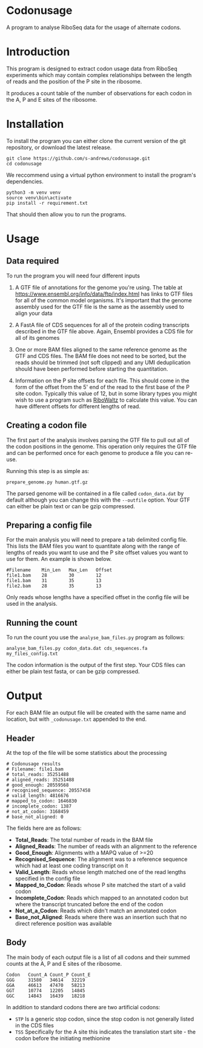 # Codonusage
A program to analyse RiboSeq data for the usage of alternate codons.

# Introduction
This program is designed to extract codon usage data from RiboSeq experiments which may contain complex relationships between the length of reads and the position of the P site in the ribosome.

It produces a count table of the number of observations for each codon in the A, P and E sites of the ribosome.

# Installation
To install the program you can either clone the current version of the git repository, or download the latest release.

```
git clone https://github.com/s-andrews/codonusage.git
cd codonusage
```

We reccommend using a virtual python environment to install the program's dependencies.

```
python3 -m venv venv
source venv\bin\activate
pip install -r requirement.txt
```

That should then allow you to run the programs.

# Usage

## Data required 
To run the program you will need four different inputs

1. A GTF file of annotations for the genome you're using.  The table at https://www.ensembl.org/info/data/ftp/index.html has links to GTF files for all of the common model organisms.  It's important that the genome assembly used for the GTF file is the same as the assembly used to align your data

2. A FastA file of CDS sequences for all of the protein coding transcripts described in the GTF file above.  Again, Ensembl provides a CDS file for all of its genomes

3. One or more BAM files aligned to the same reference genome as the GTF and CDS files. The BAM file does not need to be sorted, but the reads should be trimmed (not soft clipped) and any UMI deduplication should have been performed before starting the quantitation.

4. Information on the P site offsets for each file. This should come in the form of the offset from the 5' end of the read to the first base of the P site codon.  Typically this value of 12, but in some library types you might wish to use a program such as [RiboWaltz](https://github.com/LabTranslationalArchitectomics/riboWaltz) to calculate this value.  You can have different offsets for different lengths of read.

## Creating a codon file
The first part of the analysis involves parsing the GTF file to pull out all of the codon positions in the genome.  This operation only requires the GTF file and can be performed once for each genome to produce a file you can re-use.

Running this step is as simple as:

```prepare_genome.py human.gtf.gz```

The parsed genome will be contained in a file called ```codon_data.dat``` by default although you can change this with the ```--outfile``` option.  Your GTF can either be plain text or can be gzip compressed.

## Preparing a config file
For the main analysis you will need to prepare a tab delimited config file.  This lists the BAM files you want to quantitate along with the range of lengths of reads you want to use and the P site offset values you want to use for them.  An example is shown below.

```
#Filename    Min_Len   Max_Len   Offset
file1.bam    28        30        12
file1.bam    31        35        13
file2.bam    28        35        13
```

Only reads whose lengths have a specified offset in the config file will be used in the analysis.

## Running the count
To run the count you use the ```analyse_bam_files.py``` program as follows:

```analyse_bam_files.py codon_data.dat cds_sequences.fa my_files_config.txt```

The codon information is the output of the first step.  Your CDS files can either be plain test fasta, or can be gzip compressed.

# Output
For each BAM file an output file will be created with the same name and location, but with ```_codonusage.txt``` appended to the end.

## Header
At the top of the file will be some statistics about the processing

```
# Codonusage results
# Filename: file1.bam
# total_reads: 35251488
# aligned_reads: 35251488
# good_enough: 20559568
# recognised_sequence: 20557458
# valid_length: 4816676
# mapped_to_codon: 1646830
# incomplete_codon: 1387
# not_at_codon: 3168459
# base_not_aligned: 0
```

The fields here are as follows:

* **Total_Reads**: The total number of reads in the BAM file
* **Aligned_Reads**: The number of reads with an alignment to the reference
* **Good_Enough**: Alignments with a MAPQ value of >=20
* **Recognised_Sequence**: The alignment was to a reference sequence which had at least one coding transcript on it
* **Valid_Length**: Reads whose length matched one of the read lengths specified in the config file
* **Mapped_to_Codon**: Reads whose P site matched the start of a valid codon
* **Incomplete_Codon**: Reads which mapped to an annotated codon but where the transcript truncated before the end of the codon
* **Not_at_a_Codon**: Reads which didn't match an annotated codon
* **Base_not_Aligned**: Reads where there was an insertion such that no direct reference position was available

## Body
The main body of each output file is a list of all codons and their summed counts at the A, P and E sites of the ribosome.

```
Codon   Count_A Count_P Count_E
GGG     31580   34614   32219
GGA     46613   47470   58213
GGT     10774   12205   14845
GGC     14843   16439   18218
```

In addition to standard codons there are two artificial codons:

* ```STP``` Is a generic stop codon, since the stop codon is not generally listed in the CDS files
* ```TSS``` Specifically for the A site this indicates the translation start site - the codon before the initiating methionine